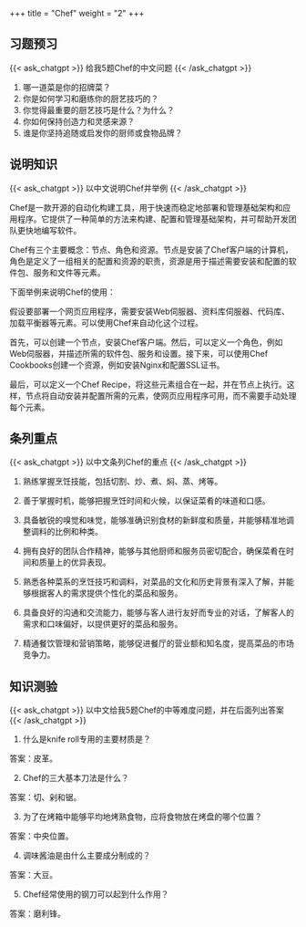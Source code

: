 +++
title = "Chef"
weight = "2"
+++
## 习题预习
{{< ask_chatgpt >}}
给我5题Chef的中文问题
{{< /ask_chatgpt >}}



1. 哪一道菜是你的招牌菜？
2. 你是如何学习和磨练你的厨艺技巧的？
3. 你觉得最重要的厨艺技巧是什么？为什么？
4. 你如何保持创造力和灵感来源？ 
5. 谁是你坚持追随或启发你的厨师或食物品牌？   

## 说明知识
{{< ask_chatgpt >}}
以中文说明Chef并举例
{{< /ask_chatgpt >}}



Chef是一款开源的自动化构建工具，用于快速而稳定地部署和管理基础架构和应用程序。它提供了一种简单的方法来构建、配置和管理基础架构，并可帮助开发团队更快地编写软件。

Chef有三个主要概念：节点、角色和资源。节点是安装了Chef客户端的计算机，角色是定义了一组相关的配置和资源的职责，资源是用于描述需要安装和配置的软件包、服务和文件等元素。

下面举例来说明Chef的使用：

假设要部署一个网页应用程序，需要安装Web伺服器、资料库伺服器、代码库、加载平衡器等元素。可以使用Chef来自动化这个过程。

首先，可以创建一个节点，安装Chef客户端。然后，可以定义一个角色，例如Web伺服器，并描述所需的软件包、服务和设置。接下来，可以使用Chef Cookbooks创建一个资源，例如安装Nginx和配置SSL证书。

最后，可以定义一个Chef Recipe，将这些元素组合在一起，并在节点上执行。这样，节点将自动安装并配置所需的元素，使网页应用程序可用，而不需要手动处理每个元素。   

## 条列重点
{{< ask_chatgpt >}}
以中文条列Chef的重点
{{< /ask_chatgpt >}}



1. 熟练掌握烹饪技能，包括切割、炒、煮、焖、蒸、烤等。

2. 善于掌握时机，能够把握烹饪时间和火候，以保证菜肴的味道和口感。

3. 具备敏锐的嗅觉和味觉，能够准确识别食材的新鲜度和质量，并能够精准地调整调料的比例和种类。

4. 拥有良好的团队合作精神，能够与其他厨师和服务员密切配合，确保菜肴在时间和质量上的优异表现。

5. 熟悉各种菜系的烹饪技巧和调料，对菜品的文化和历史背景有深入了解，并能够根据客人的需求提供个性化的菜品和服务。

6. 具备良好的沟通和交流能力，能够与客人进行友好而专业的对话，了解客人的需求和口味偏好，以提供更好的菜品和服务。

7. 精通餐饮管理和营销策略，能够促进餐厅的营业额和知名度，提高菜品的市场竞争力。   

## 知识测验
{{< ask_chatgpt >}}
以中文给我5题Chef的中等难度问题，并在后面列出答案
{{< /ask_chatgpt >}}



1. 什么是knife roll专用的主要材质是？

答案：皮革。

2. Chef的三大基本刀法是什么？

答案：切、剁和锯。

3. 为了在烤箱中能够平均地烤熟食物，应将食物放在烤盘的哪个位置？

答案：中央位置。

4. 调味酱油是由什么主要成分制成的？

答案：大豆。

5. Chef经常使用的钢刀可以起到什么作用？

答案：磨利锋。   

